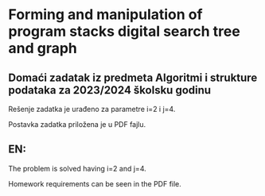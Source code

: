 # Forming and manipulation of program stacks digital search tree and graph

## Domaći zadatak iz predmeta Algoritmi i strukture podataka za 2023/2024 školsku godinu

Rešenje zadatka je urađeno za parametre i=2 i j=4. 

Postavka zadatka priložena je u PDF fajlu.

## EN:

The problem is solved having i=2 and j=4. 

Homework requirements can be seen in the PDF file.
